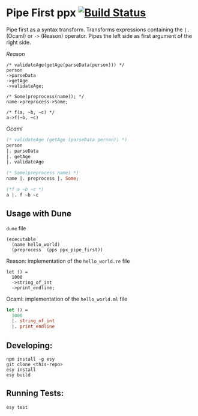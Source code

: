# Pipe First ppx [![Build Status](https://travis-ci.org/IwanKaramazow/PipeFirst.svg?branch=master)](https://travis-ci.org/IwanKaramazow/PipeFirst)

Pipe first as a syntax transform. Transforms expressions containing the `|.` (Ocaml) or `->` (Reason) operator.
Pipes the left side as first argument of the right side.

_Reason_

```reason
/* validateAge(getAge(parseData(person))) */
person
->parseData
->getAge
->validateAge;

/* Some(preprocess(name)); */
name->preprocess->Some;

/* f(a, ~b, ~c) */
a->f(~b, ~c)
```

_Ocaml_

```ocaml
(* validateAge (getAge (parseData person)) *)
person
|. parseData
|. getAge
|. validateAge

(* Some(preprocess name) *)
name |. preprocess |. Some;

(*f a ~b ~c *)
a |. f ~b ~c
```

## Usage with Dune

`dune` file

```
(executable
  (name hello_world)
  (preprocess  (pps ppx_pipe_first))
```

Reason: implementation of the `hello_world.re` file

```reason
let () =
  1000
  ->string_of_int
  ->print_endline;
```

Ocaml: implementation of the `hello_world.ml` file

```ocaml
let () =
  1000
  |. string_of_int
  |. print_endline
```

## Developing:

```
npm install -g esy
git clone <this-repo>
esy install
esy build
```

## Running Tests:

```
esy test
```
